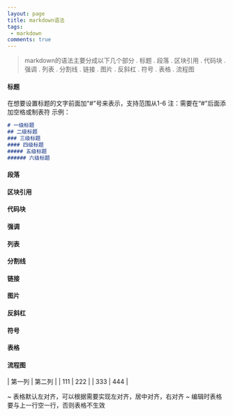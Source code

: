 ```yaml
---
layout: page
title: markdown语法
tags:
 - markdown
comments: true
---
```

> markdown的语法主要分成以下几个部分
. 标题
. 段落
. 区块引用
. 代码块
. 强调
. 列表
. 分割线
. 链接
. 图片
. 反斜杠
. 符号
. 表格
. 流程图

#### 标题
在想要设置标题的文字前面加“#”号来表示，支持范围从1-6
注：需要在“#”后面添加空格或制表符
示例：
```markdown
# 一级标题
## 二级标题
### 三级标题
#### 四级标题
##### 五级标题
###### 六级标题
```


#### 段落

#### 区块引用

#### 代码块

#### 强调

#### 列表

#### 分割线

#### 链接

#### 图片

#### 反斜杠

#### 符号

#### 表格

#### 流程图

| 第一列 | 第二列 |
| 111 | 222 |
| 333 | 444 |

~ 表格默认左对齐，可以根据需要实现左对齐，居中对齐，右对齐
~ 编辑时表格要与上一行空一行，否则表格不生效

